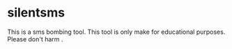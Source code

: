 # silentsms
This is a sms bombing tool. This tool is only make for educational purposes. Please don't harm .
